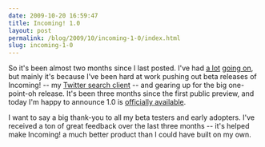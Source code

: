 ```yaml
---
date: 2009-10-20 16:59:47
title: Incoming! 1.0
layout: post
permalink: /blog/2009/10/incoming-1-0/index.html
slug: incoming-1-0
---
```

So it's been almost two months since I last posted. I've had <a href="http://clickontyler.com/blog/2009/07/virtualhostx-2-0/">a lot</a> <a href="http://yodelstudio.yahoo.com/us/">going on</a>, but mainly it's because I've been hard at work pushing out beta releases of Incoming! -- my <a href="http://clickontyler.com/incoming/">Twitter search client</a> -- and gearing up for the big one-point-oh release. It's been three months since the first public preview, and today I'm happy to announce 1.0 is <a href="http://clickontyler.com/incoming/">officially available</a>.

I want to say a big thank-you to all my beta testers and early adopters. I've received a ton of great feedback over the last three months -- it's helped make Incoming! a much better product than I could have built on my own.